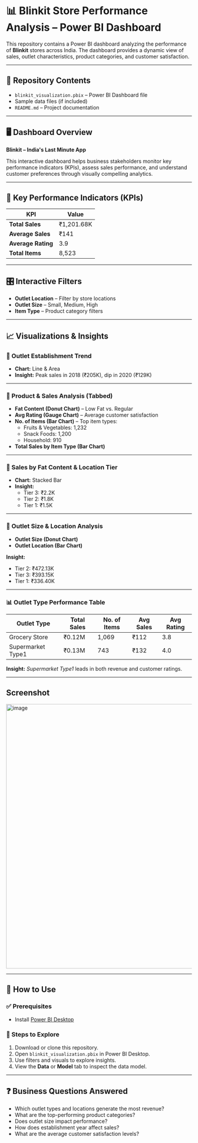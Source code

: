 # 📊 Blinkit Store Performance Analysis – Power BI Dashboard

This repository contains a Power BI dashboard analyzing the performance of **Blinkit** stores across India. The dashboard provides a dynamic view of sales, outlet characteristics, product categories, and customer satisfaction.

---

## 📁 Repository Contents

- `blinkit_visualization.pbix` – Power BI Dashboard file  
- Sample data files (if included)  
- `README.md` – Project documentation  

---

## 🖥️ Dashboard Overview

**Blinkit – India's Last Minute App**

This interactive dashboard helps business stakeholders monitor key performance indicators (KPIs), assess sales performance, and understand customer preferences through visually compelling analytics.

---

## 🔑 Key Performance Indicators (KPIs)

| KPI                  | Value       |
|----------------------|-------------|
| **Total Sales**      | ₹1,201.68K  |
| **Average Sales**    | ₹141        |
| **Average Rating**   | 3.9         |
| **Total Items**      | 8,523       |

---

## 🎛️ Interactive Filters

- **Outlet Location** – Filter by store locations  
- **Outlet Size** – Small, Medium, High  
- **Item Type** – Product category filters  

---

## 📈 Visualizations & Insights

### 📅 Outlet Establishment Trend
- **Chart:** Line & Area
- **Insight:** Peak sales in 2018 (₹205K), dip in 2020 (₹129K)

---

### 🛒 Product & Sales Analysis (Tabbed)

- **Fat Content (Donut Chart)** – Low Fat vs. Regular
- **Avg Rating (Gauge Chart)** – Average customer satisfaction
- **No. of Items (Bar Chart)** – Top item types:
  - Fruits & Vegetables: 1,232  
  - Snack Foods: 1,200  
  - Household: 910  
- **Total Sales by Item Type (Bar Chart)**

---

### 🧈 Sales by Fat Content & Location Tier
- **Chart:** Stacked Bar
- **Insight:**
  - Tier 3: ₹2.2K  
  - Tier 2: ₹1.8K  
  - Tier 1: ₹1.5K  

---

### 🏬 Outlet Size & Location Analysis

- **Outlet Size (Donut Chart)**  
- **Outlet Location (Bar Chart)**

**Insight:**  
- Tier 2: ₹472.13K  
- Tier 3: ₹393.15K  
- Tier 1: ₹336.40K  

---

### 📊 Outlet Type Performance Table

| Outlet Type         | Total Sales | No. of Items | Avg Sales | Avg Rating |
|---------------------|-------------|--------------|-----------|-------------|
| Grocery Store       | ₹0.12M      | 1,069        | ₹112      | 3.8         |
| Supermarket Type1   | ₹0.13M      | 743          | ₹132      | 4.0         |

**Insight:** *Supermarket Type1* leads in both revenue and customer ratings.

---
## Screenshot
<img width="1291" height="715" alt="image" src="https://github.com/user-attachments/assets/89eddc69-f7a6-4978-b59f-dc66c257454a" />

---

## 🚀 How to Use

### ✅ Prerequisites
- Install [Power BI Desktop](https://powerbi.microsoft.com/desktop/)

### 📂 Steps to Explore
1. Download or clone this repository.
2. Open `blinkit_visualization.pbix` in Power BI Desktop.
3. Use filters and visuals to explore insights.
4. View the **Data** or **Model** tab to inspect the data model.

---

## ❓ Business Questions Answered

- Which outlet types and locations generate the most revenue?  
- What are the top-performing product categories?  
- Does outlet size impact performance?  
- How does establishment year affect sales?  
- What are the average customer satisfaction levels?




